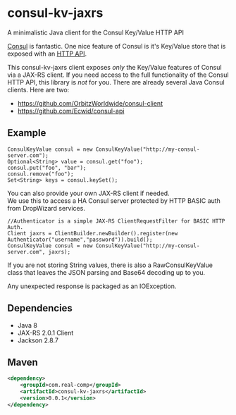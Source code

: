 # consul-kv-jaxrs
A minimalistic Java client for the Consul Key/Value HTTP API

[Consul](https://www.consul.io) is fantastic. 
One nice feature of Consul is it's Key/Value store that is exposed with an [HTTP API](https://www.consul.io/api/kv.html).

This consul-kv-jaxrs client exposes _only_ the Key/Value features of Consul via a JAX-RS client.
If you need access to the full functionality of the Consul HTTP API, this library is _not_ for you. 
There are already several Java Consul clients.  Here are two:
                                                                                               
* https://github.com/OrbitzWorldwide/consul-client
* https://github.com/Ecwid/consul-api 


## Example
```
ConsulKeyValue consul = new ConsulKeyValue("http://my-consul-server.com");
Optional<String> value = consul.get("foo");    
consul.put("foo", "bar");    
consul.remove("foo");    
Set<String> keys = consul.keySet();
```  

You can also provide your own JAX-RS client if needed.  
We use this to access a HA Consul server protected by HTTP BASIC auth from DropWizard services.
```     
//Authenticator is a simple JAX-RS ClientRequestFilter for BASIC HTTP Auth. 
Client jaxrs = ClientBuilder.newBuilder().register(new Authenticator("username","password")).build();
ConsulKeyValue consul = new ConsulKeyValue("http://my-consul-server.com", jaxrs);
```

If you are not storing String values, there is also a RawConsulKeyValue class that leaves the JSON 
parsing and Base64 decoding up to you.

Any unexpected response is packaged as an IOException.

## Dependencies
* Java 8
* JAX-RS 2.0.1 Client
* Jackson 2.8.7


## Maven
```xml
<dependency>
    <groupId>com.real-comp</groupId>
    <artifactId>consul-kv-jaxrs</artifactId>
    <version>0.0.1</version>
</dependency>
```

